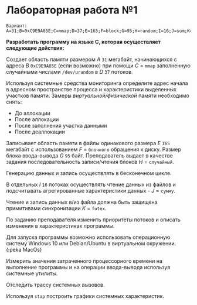 # Лабораторная работа №1

``` 
Вариант:
A=31;B=0xC9E9A85E;C=mmap;D=37;E=165;F=block;G=95;H=random;I=16;J=sum;K=futex
```
**Разработать программу на языке С, которая осуществляет следующие действия:**

Создает область памяти размером *A* `31` мегабайт, начинающихся с адреса *B* `0xC9E9A85E` (если возможно)
при помощи *C* = `mmap` заполненную случайными числами `/dev/urandom` в *D* `37` потоков.

Используя системные средства мониторинга определите адрес начала в адресном пространстве 
процесса и характеристики выделенных участков памяти.
Замеры *виртуальной/физической* памяти необходимо снять:

* До аллокации
* После аллокации
* После заполнения участка данными
* После деаллокации

Записывает область памяти в файлы одинакового размера *E* `165` мегабайт
с использованием *F* = `блочного` обращения к диску. Размер блока ввода-вывода *G* `95` байт.
Преподаватель выдает в качестве задания последовательность записи/чтения блоков *H* = `случайный`.

Генерацию данных и запись осуществлять в бесконечном цикле.

В отдельных *I* `16` потоках осуществлять чтение данных из файлов и подсчитывать агрегированные
характеристики данных - *J* = `сумму`.

Чтение и запись данных в/из файла должна быть защищена примитивами
синхронизации *K* = `futex`.

По заданию преподавателя изменить приоритеты потоков и описать изменения в характеристиках программы. 

Для запуска программы возможно использовать операционную систему Windows 10 или 
Debian/Ubuntu в виртуальном окружении. (:peka MacOs) 

Измерить значения затраченного процессорного времени на выполнение программы 
и на операции ввода-вывода используя системные утилиты.

Отследить трассу системных вызовов. 

Используя `stap` построить графики системных характеристик. 